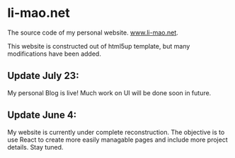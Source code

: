 # li-mao.net

The source code of my personal website. 
www.li-mao.net.

This website is constructed out of html5up template, but many modifications have been added. 

## Update July 23:
My personal Blog is live! Much work on UI will be done soon in future.

## Update June 4:
My website is currently under complete reconstruction. The objective is to use React to create
more easily managable pages and include more project details. Stay tuned. 
